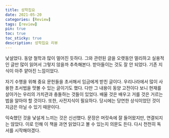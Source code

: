 ```yaml
---
title: 성학집요
date: 2021-05-20
categories: [Review]
tags: [review]
pin: true
toc: true
toc_sticky: true
description: 성학집요 리뷰
---
```


낯설었다. 동양 철학과 많이 멀어진 듯하다. 그와 관련된 글을 오랫동안 멀리하고 실용적인 글만 많이 읽어서 그렇지 않을까 추측해본다. 받아들이는 것도 잘 안 되었다. 기존 지식이 아주 얕아진 느낌이었다.

자기 수행을 위해 중요 문헌들을 초서해서 임금에게 받친 글이다. 우리나라에서 많이 사용한 초서법을 맛볼 수 있는 글이기도 했다. 다만 그 내용이 동양 고전이다 보니 현재를 살아가는 우리의 가치관과 충돌하는 것들이 있었다. 배울 것은 배우고 거를 것은 거르는 법을 알아야 할 것이다. 또한, 사전지식이 필요하다. 당시에는 당연한 상식이었던 것이 지금은 아닐 수 있기 때문이다.

익숙했던 것을 낯설게 느끼는 것은 신선했다. 문장은 머릿속에 잘 들어왔지만, 연결되지는 않았다. 이로 인해 이 책을 과연 읽었다고 볼 수 있는지 의문도 든다. 다시 천천히 독서를 시작해야겠다.
